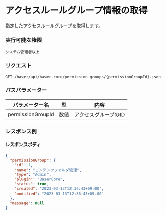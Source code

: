 # アクセスルールグループ情報の取得

指定したアクセスルールグループを取得します。

### 実行可能な権限
```
システム管理者以上
```

### リクエスト
```
GET /baser/api/baser-core/permission_groups/{permissionGroupId}.json
``` 

### パスパラメーター

| パラメーター名         | 型   | 内容       |
|-----------------|-----|----------|
| permissionGroupId | 数値  |アクセスグループのID |

### レスポンス例
#### レスポンスボディ
```json
{
  "permissionGroup": {
    "id": 1,
    "name": "コンテンツフォルダ管理",
    "type": "Admin",
    "plugin": "BaserCore",
    "status": true,
    "created": "2023-03-13T12:36:43+09:00",
    "modified": "2023-03-13T12:36:43+09:00"
  },
  "message": null
}
```
